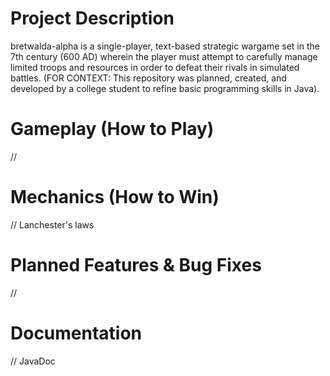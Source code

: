 # Project Description
bretwalda-alpha is a single-player, text-based strategic wargame set in the 7th century (600 AD) wherein the player must attempt to carefully manage limited troops and resources in order to defeat their rivals in simulated battles. (FOR CONTEXT: This repository was planned, created, and developed by a college student to refine basic programming skills in Java).
# Gameplay (How to Play)
// 
# Mechanics (How to Win)
// Lanchester's laws
# Planned Features & Bug Fixes
// 
# Documentation
// JavaDoc
